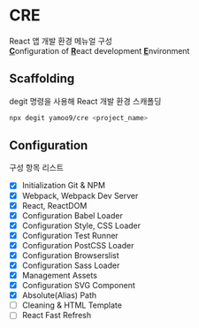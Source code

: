 # CRE

React 앱 개발 환경 메뉴얼 구성  
<b><u>C</u></b>onfiguration of <b><u>R</u></b>eact development <b><u>E</u></b>nvironment

## Scaffolding

degit 명령을 사용해 React 개발 환경 스캐폴딩

```sh
npx degit yamoo9/cre <project_name>
```

## Configuration

구성 항목 리스트

- [x]  Initialization Git & NPM
- [x]  Webpack, Webpack Dev Server
- [x]  React, ReactDOM
- [x]  Configuration Babel Loader
- [x]  Configuration Style, CSS Loader
- [x]  Configuration Test Runner
- [x]  Configuration PostCSS Loader
- [x]  Configuration Browserslist
- [x]  Configuration Sass Loader
- [x]  Management Assets
- [x]  Configuration SVG Component
- [x]  Absolute(Alias) Path
- [ ]  Cleaning & HTML Template
- [ ]  React Fast Refresh